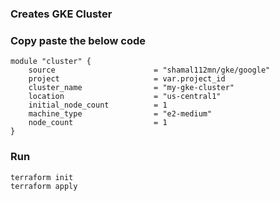 ### Creates GKE Cluster

### Copy paste the below code 
```
module "cluster" {
    source                      = "shamal112mn/gke/google"
    project                     = var.project_id
    cluster_name                = "my-gke-cluster"
    location                    = "us-central1"
    initial_node_count          = 1
    machine_type                = "e2-medium"
    node_count                  = 1
}
```


### Run 
``` 
terraform init 
terraform apply 

```
